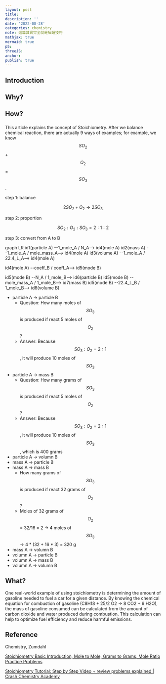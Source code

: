 ```yaml
---
layout: post
title:
description: ''
date: '2022-08-28'
categories: chemistry
note: 這篇其實完全就是解題技巧
mathjax: true
mermaid: true
p5:
threeJS:
anchor:
publish: true
---
```


## Introduction

## Why?

## How?

### 

This article explains the concept of Stoichiometry. After we balance chemical reaction, there are actually 9 ways of examples; for example, we know $$SO_2$$ + $$O_2$$ = $$SO_3$$.

step 1: balance

$$2SO_2 + O_2 \rightarrow 2SO_3$$

step 2: proportion

$$SO_2 : O_2 : SO_3 = 2 : 1 : 2$$

step 3: convert from A to B

<div class="mermaid">
graph LR
  id1(particle A) --1_mole_A / N_A--> id4(mole A)
  id2(mass A) --1_mole_A / mole_mass_A--> id4(mole A)
  id3(volume A) --1_mole_A / 22.4_L_A--> id4(mole A)

  id4(mole A) --coeff_B / coeff_A--> id5(mode B)

  id5(mode B) --N_A / 1_mole_B--> id6(particle B)
  id5(mode B) --mole_mass_A / 1_mole_B--> id7(mass B)
  id5(mode B) --22.4_L_B / 1_mole_B--> id8(volume B)
</div>

* particle A -> particle B
  * Question: How many moles of $$SO_3$$ is produced if react 5 moles of $$O_2$$?
  * Answer: Because $$SO_3: O_2 = 2: 1$$, it will produce 10 moles of $$SO_3$$
* particle A -> mass B
  * Question: How many grams of $$SO_3$$ is produced if react 5 moles of $$O_2$$?
  * Answer: Because $$SO_3: O_2 = 2: 1$$, it will produce 10 moles of $$SO_3$$, which is 400 grams
* particle A -> volumn B
* mass A -> particle B
* mass A -> mass B
  * How many grams of $$SO_3$$ is produced if react 32 grams of $$O_2$$?
  * Moles of 32 grams of $$O_2$$ = 32/16 = 2 -> 4 moles of $$SO_3$$ -> 4 * (32 + 16 * 3) = 320 g
* mass A -> volumn B
* volumn A -> particle B
* volumn A -> mass B
* volumn A -> volumn B

## What?

One real-world example of using stoichiometry is determining the amount of gasoline needed to fuel a car for a given distance. By knowing the chemical equation for combustion of gasoline (C8H18 + 25/2 O2 → 8 CO2 + 9 H2O), the mass of gasoline consumed can be calculated from the amount of carbon dioxide and water produced during combustion. This calculation can help to optimize fuel efficiency and reduce harmful emissions.

## Reference

Chemistry, Zumdahl

[Stoichiometry Basic Introduction, Mole to Mole, Grams to Grams, Mole Ratio Practice Problems](https://www.youtube.com/watch?v=7Cfq0ilw7ps)

[Stoichiometry Tutorial: Step by Step Video + review problems explained | Crash Chemistry Academy](https://www.youtube.com/watch?v=XnfATaoubzA)
